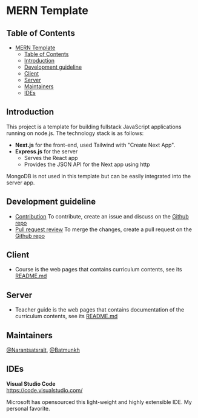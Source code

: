 # MERN Template

## Table of Contents

- [MERN Template](#mern-template)
  - [Table of Contents](#table-of-contents)
  - [Introduction](#introduction)
  - [Development guideline](#development-guideline)
  - [Client](#client)
  - [Server](#server)
  - [Maintainers](#maintainers)
  - [IDEs](#ides)

## Introduction

This project is a template for building fullstack JavaScript applications running on node.js. The technology stack is as follows:

- **Next.js** for the front-end, used Tailwind with "Create Next App".
- **Express.js** for the server
  - Serves the React app
  - Provides the JSON API for the Next app using http

MongoDB is not used in this template but can be easily integrated into the server app.

## Development guideline

- [Contribution](docs/contribution.md)
  To contribute, create an issue and discuss on the [Github repo](https://github.com/nestsolutionsllc/level1-curriculum)
- [Pull request review](docs/review.md)
  To merge the changes, create a pull request on the [Github repo](https://github.com/nestsolutionsllc/level1-curriculum)

## Client

- Course is the web pages that contains curriculum contents, see its [README.md](client/README.md)

## Server

- Teacher guide is the web pages that contains documentation of the curriculum contents, see its [README.md](server/README.md)

## Maintainers

[@Narantsatsralt](https://github.com/narantsatsralt05), [@Batmunkh](https://github.com/batmunkh0612)

## IDEs

**Visual Studio Code**  
https://code.visualstudio.com/

Microsoft has opensourced this light-weight and highly extensible IDE. My personal favorite.

